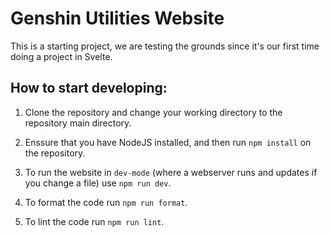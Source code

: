 # Genshin Utilities Website

This is a starting project, we are testing the grounds since it's our first time doing a project in Svelte.


## How to start developing:

1) Clone the repository and change your working directory to the repository main directory.

2) Enssure that you have NodeJS installed, and then run `npm install` on the repository.

3) To run the website in `dev-mode` (where a webserver runs and updates if you change a file) use `npm run dev`.

4) To format the code run `npm run format`.

5) To lint the code run `npm run lint`.